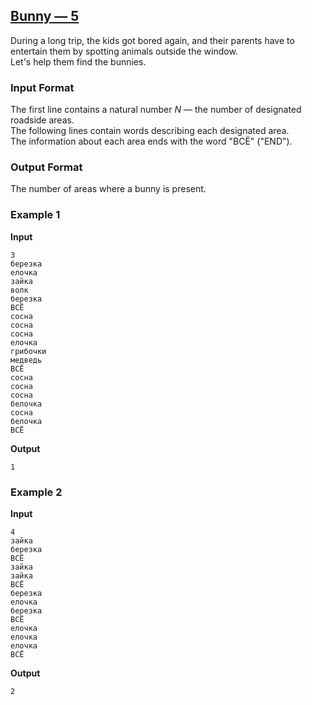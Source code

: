 ## [Bunny — 5](../../../solutions/2.4/24_e.py)

During a long trip, the kids got bored again, and their parents have to entertain them by spotting animals outside the window.  
Let's help them find the bunnies.

### Input Format

The first line contains a natural number $N$ — the number of designated roadside areas.  
The following lines contain words describing each designated area.  
The information about each area ends with the word "ВСЁ" ("END").

### Output Format

The number of areas where a bunny is present.

### Example 1

**Input**
```plaintext
3
березка
елочка
зайка
волк
березка
ВСЁ
сосна
сосна
сосна
елочка
грибочки
медведь
ВСЁ
сосна
сосна
сосна
белочка
сосна
белочка
ВСЁ
```

**Output**
```plaintext
1
```

### Example 2

**Input**
```plaintext
4
зайка
березка
ВСЁ
зайка
зайка
ВСЁ
березка
елочка
березка
ВСЁ
елочка
елочка
елочка
ВСЁ
```

**Output**
```plaintext
2
```